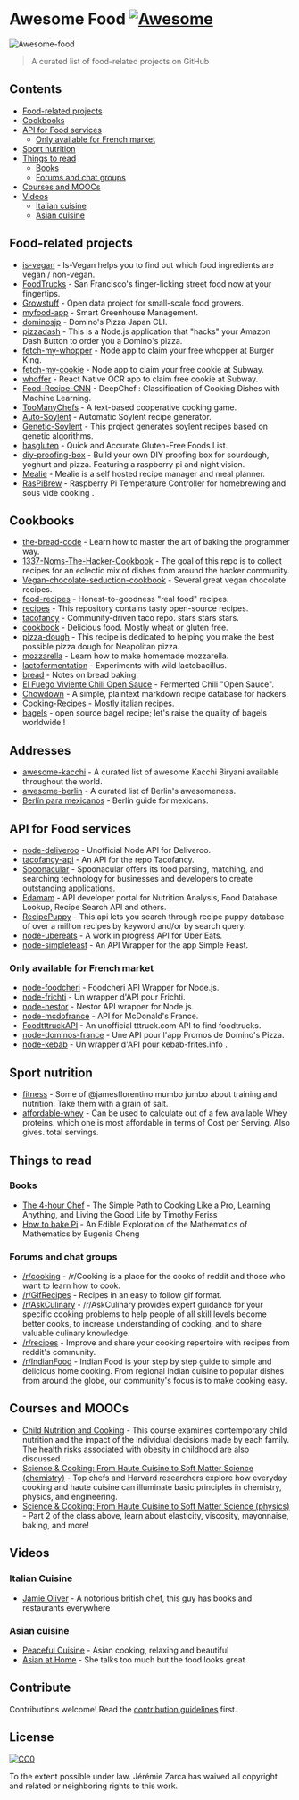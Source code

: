 # Awesome Food [![Awesome](https://awesome.re/badge.svg)](https://awesome.re)

![Awesome-food](awesome_food.png)

> A curated list of food-related projects on GitHub

## Contents

- [Food-related projects](#food-related-projects)
- [Cookbooks](#cookbooks)
- [API for Food services](#api-for-food-services)
  - [Only available for French market](#only-available-for-french-market)
- [Sport nutrition](#sport-nutrition)
- [Things to read](#things-to-read)
  - [Books](#books)
  - [Forums and chat groups](#forums-and-chat-groups)
- [Courses and MOOCs](#courses-and-moocs)
- [Videos](#videos)
  - [Italian cuisine](#italian-cuisine)
  - [Asian cuisine](#asian-cuisine)

## Food-related projects

- [is-vegan](https://github.com/hmontazeri/is-vegan) - Is-Vegan helps you to find out which food ingredients are vegan / non-vegan.
- [FoodTrucks](https://github.com/prakhar1989/FoodTrucks) - San Francisco's finger-licking street food now at your fingertips.
- [Growstuff](https://github.com/Growstuff/growstuff) - Open data project for small-scale food growers.
- [myfood-app](https://github.com/MickaelGandecki/myfood-app) - Smart Greenhouse Management.
- [dominosjp](https://github.com/inket/dominosjp) - Domino's Pizza Japan CLI.
- [pizzadash](https://github.com/bhberson/pizzadash) - This is a Node.js application that "hacks" your Amazon Dash Button to order you a Domino's pizza.
- [fetch-my-whopper](https://github.com/jzarca01/fetch-my-whopper) - Node app to claim your free whopper at Burger King.
- [fetch-my-cookie](https://github.com/jzarca01/fetch-my-cookie) - Node app to claim your free cookie at Subway.
- [whoffer](https://github.com/jzarca01/whoffer) - React Native OCR app to claim free cookie at Subway.
- [Food-Recipe-CNN](https://github.com/Murgio/Food-Recipe-CNN) - DeepChef : Classification of Cooking Dishes with Machine Learning.
- [TooManyChefs](https://github.com/navignaw/TooManyChefs) - A text-based cooperative cooking game.
- [Auto-Soylent](https://github.com/nick/auto-soylent) - Automatic Soylent recipe generator.
- [Genetic-Soylent](https://github.com/nick/genetic-soylent) - This project generates soylent recipes based on genetic algorithms.
- [hasgluten](https://github.com/hasgluten/hasgluten) - Quick and Accurate Gluten-Free Foods List.
- [diy-proofing-box](https://github.com/hendricius/diy-proofing-box) - Build your own DIY proofing box for sourdough, yoghurt and pizza. Featuring a raspberry pi and night vision.
- [Mealie](https://github.com/hay-kot/mealie) - Mealie is a self hosted recipe manager and meal planner.
- [RasPiBrew](https://github.com/steve71/RasPiBrew) - Raspberry Pi Temperature Controller for homebrewing and sous vide cooking .

## Cookbooks

- [the-bread-code](https://github.com/hendricius/the-bread-code) - Learn how to master the art of baking the programmer way.
- [1337-Noms-The-Hacker-Cookbook](https://github.com/DEAD10C5/1337-Noms-The-Hacker-Cookbook) - The goal of this repo is to collect recipes for an eclectic mix of dishes from around the hacker community.
- [Vegan-chocolate-seduction-cookbook](https://github.com/the-domains/vegan-chocolate-seduction-cookbook) - Several great vegan chocolate recipes.
- [food-recipes](https://github.com/obfuscurity/food-recipes) - Honest-to-goodness "real food" recipes.
- [recipes](https://github.com/bzimmerman/recipes) - This repository contains tasty open-source recipes.
- [tacofancy](https://github.com/sinker/tacofancy) - Community-driven taco repo. stars stars stars.
- [cookbook](https://github.com/jlinder/cookbook) - Delicious food. Mostly wheat or gluten free.
- [pizza-dough](https://github.com/hendricius/pizza-dough) - This recipe is dedicated to helping you make the best possible pizza dough for Neapolitan pizza.
- [mozzarella](https://github.com/hendricius/mozzarella) - Learn how to make homemade mozzarella.
- [lactofermentation](https://github.com/tirimia/lactofermentation) - Experiments with wild lactobacillus.
- [bread](https://github.com/dgryski/bread) - Notes on bread baking.
- [El Fuego Viviente Chili Open Sauce](https://github.com/aweijnitz/recipe-el_fuego_viviente) - Fermented Chili "Open Sauce".
- [Chowdown](https://github.com/clarklab/chowdown) - A simple, plaintext markdown recipe database for hackers.
- [Cooking-Recipes](https://github.com/Donearm/Cooking-Recipes) - Mostly italian recipes.
- [bagels](https://github.com/andrewkern/bagels) - open source bagel recipe; let's raise the quality of bagels worldwide !

## Addresses

- [awesome-kacchi](https://github.com/s4kibs4mi/awesome-kacchi) - A curated list of awesome Kacchi Biryani available throughout the world.
- [awesome-berlin](https://github.com/AwesomeCities/awesome-berlin) - A curated list of Berlin's awesomeness.
- [Berlín para mexicanos](https://github.com/carlosyslas/berlin-para-mexicanos) - Berlin guide for mexicans. 

## API for Food services

- [node-deliveroo](https://github.com/jzarca01/node-deliveroo) - Unofficial Node API for Deliveroo.
- [tacofancy-api](https://github.com/evz/tacofancy-api) - An API for the repo Tacofancy.
- [Spoonacular](https://spoonacular.com/food-api) -
  Spoonacular offers its food parsing, matching, and searching technology for businesses and developers to create outstanding applications.
- [Edamam](https://developer.edamam.com/) - API developer portal for Nutrition Analysis, Food Database Lookup, Recipe Search API and others.
- [RecipePuppy](http://www.recipepuppy.com/about/api/) - This api lets you search through recipe puppy database of over a million recipes by keyword and/or by search query.
- [node-ubereats](https://github.com/jzarca01/node-ubereats) - A work in progress API for Uber Eats.
- [node-simplefeast](https://github.com/jzarca01/node-simplefeast) - An API Wrapper for the app Simple Feast.

### Only available for French market

- [node-foodcheri](https://github.com/jzarca01/node-foodcheri) - Foodcheri API Wrapper for Node.js.
- [node-frichti](https://github.com/jzarca01/node-frichti) - Un wrapper d'API pour Frichti.
- [node-nestor](https://github.com/jzarca01/node-nestor) - Nestor API wrapper for Node.js.
- [node-mcdofrance](https://github.com/jzarca01/node-mcdofrance) - API for McDonald's France.
- [FoodtttruckAPI](https://github.com/jzarca01/FoodtttruckAPI.git) - An unofficial tttruck.com API to find foodtrucks.
- [node-dominos-france](https://github.com/jzarca01/node-dominos-france.git) - Une API pour l'app Promos de Domino's Pizza.
- [node-kebab](https://github.com/jzarca01/node-kebab) - Un wrapper d'API pour kebab-frites.info .

## Sport nutrition

- [fitness](https://github.com/jamesflorentino/fitness) - Some of @jamesflorentino mumbo jumbo about training and nutrition. Take them with a grain of salt.
- [affordable-whey](https://github.com/prkeshri/affordable-whey) - Can be used to calculate out of a few available Whey proteins. which one is most affordable in terms of Cost per Serving. Also gives. total servings.

## Things to read

### Books

- [The 4-hour Chef](https://www.goodreads.com/book/show/13129810-the-4-hour-chef) - The Simple Path to Cooking Like a Pro, Learning Anything, and Living the Good Life by Timothy Feriss
- [How to bake Pi](https://www.goodreads.com/book/show/23360039-how-to-bake-pi) - An Edible Exploration of the Mathematics of Mathematics by Eugenia Cheng

### Forums and chat groups

- [/r/cooking](https://www.reddit.com/r/Cooking/) - /r/Cooking is a place for the cooks of reddit and those who want to learn how to cook.
- [/r/GifRecipes](https://www.reddit.com/r/GifRecipes/) - Recipes in an easy to follow gif format.
- [/r/AskCulinary](https://www.reddit.com/r/AskCulinary/) - /r/AskCulinary provides expert guidance for your specific cooking problems to help people of all skill levels become better cooks, to increase understanding of cooking, and to share valuable culinary knowledge.
- [/r/recipes](https://www.reddit.com/r/recipes/) - Improve and share your cooking repertoire with recipes from reddit's community.
- [/r/IndianFood](https://www.reddit.com/r/IndianFood/) - Indian Food is your step by step guide to simple and delicious home cooking. From regional Indian cuisine to popular dishes from around the globe, our community's focus is to make cooking easy.

## Courses and MOOCs

- [Child Nutrition and Cooking](https://www.coursera.org/learn/childnutrition) - This course examines contemporary child nutrition and the impact of the individual decisions made by each family. The health risks associated with obesity in childhood are also discussed.
- [Science & Cooking: From Haute Cuisine to Soft Matter Science (chemistry)](https://www.edx.org/course/science-cooking-from-haute-cuisine-to-soft-matter-science-chemistry) - Top chefs and Harvard researchers explore how everyday cooking and haute cuisine can illuminate basic principles in chemistry, physics, and engineering.
- [Science & Cooking: From Haute Cuisine to Soft Matter Science (physics)](https://www.edx.org/course/science-cooking-from-haute-cuisine-to-soft-matter-science-physics-2) - Part 2 of the class above, learn about elasticity, viscosity, mayonnaise, baking, and more!

## Videos

### Italian Cuisine

- [Jamie Oliver](https://www.youtube.com/user/JamieOliver) - A notorious british chef, this guy has books and restaurants everywhere

### Asian cuisine

- [Peaceful Cuisine](https://www.youtube.com/user/ryoya1983) - Asian cooking, relaxing and beautiful
- [Asian at Home](https://www.youtube.com/user/SeonkyoungLongest) - She talks too much but the food looks great


## Contribute

Contributions welcome! Read the [contribution guidelines](contributing.md) first.

## License

[![CC0](http://mirrors.creativecommons.org/presskit/buttons/88x31/svg/cc-zero.svg)](http://creativecommons.org/publicdomain/zero/1.0)

To the extent possible under law. Jérémie Zarca has waived all copyright and
related or neighboring rights to this work.
